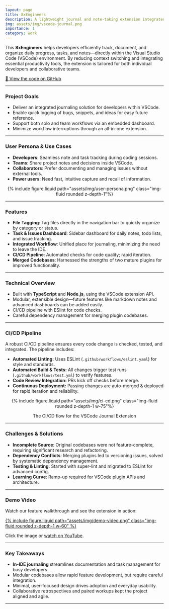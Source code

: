 ```yaml
---
layout: page
title: 8xEngineers
description: A lightweight journal and note-taking extension integrated within Visual Studio Code for seamless progress tracking and organization.
img: assets/img/vscode-journal.png
importance: 1
category: work
---
```


This **8xEngineers** helps developers efficiently track, document, and organize daily progress, tasks, and notes—directly within the Visual Studio Code (VSCode) environment. By reducing context switching and integrating essential productivity tools, the extension is tailored for both individual developers and collaborative teams.

[🔗 View the code on GitHub](https://github.com/8xEngineers/cse210-fa24-group12)

---

### Project Goals

- Deliver an integrated journaling solution for developers within VSCode.
- Enable quick logging of bugs, snippets, and ideas for easy future reference.
- Support both solo and team workflows via an embedded dashboard.
- Minimize workflow interruptions through an all-in-one extension.

---

### User Persona & Use Cases

- **Developers**: Seamless note and task tracking during coding sessions.
- **Teams**: Share project notes and decisions inside VSCode.
- **Collaborators**: Prefer documenting and managing issues without external tools.
- **Power users**: Need fast, intuitive capture and recall of information.

<div class="col-sm mt-3 mt-md-0" style="text-align: center">
    {% include figure.liquid path="assets/img/user-persona.png" class="img-fluid rounded z-depth-1"%}
</div>

---

### Features

- **File Tagging**: Tag files directly in the navigation bar to quickly organize by category or status.
- **Task & Issues Dashboard**: Sidebar dashboard for daily notes, todo lists, and issue tracking.
- **Integrated Workflow**: Unified place for journaling, minimizing the need to leave the IDE.
- **CI/CD Pipeline**: Automated checks for code quality; rapid iteration.
- **Merged Codebases**: Harnessed the strengths of two mature plugins for improved functionality.

---

### Technical Overview

- Built with **TypeScript** and **Node.js**, using the VSCode extension API.
- Modular, extensible design—future features like markdown notes and advanced dashboards can be added easily.
- CI/CD pipeline with ESlint for code checks.
- Careful dependency management for merging plugin codebases.

---

### CI/CD Pipeline

A robust CI/CD pipeline ensures every code change is checked, tested, and integrated. The pipeline includes:

- **Automated Linting:** Uses ESLint (`.github/workflows/eslint.yaml`) for style and standards.
- **Automated Build & Tests:** All changes trigger test runs (`.github/workflows/test.yml`) to verify features.
- **Code Review Integration:** PRs kick off checks before merge.
- **Continuous Deployment:** Passing changes are auto-merged & deployed for rapid iteration and reliability.

<div class="col-sm mt-3 mt-md-0" style="text-align: center">
    {% include figure.liquid path="assets/img/ci-cd.png" class="img-fluid rounded z-depth-1 w-75"%}
    <p>The CI/CD flow for the VSCode Journal Extension</p>
</div>

---

### Challenges & Solutions

- **Incomplete Source**: Original codebases were not feature-complete, requiring significant research and refactoring.
- **Dependency Conflicts**: Merging plugins led to versioning issues, solved by systematic dependency management.
- **Testing & Linting**: Started with super-lint and migrated to ESLint for advanced config.
- **Learning Curve**: Ramp-up required for VSCode plugin APIs and architecture.

---

### Demo Video

Watch our feature walkthrough and see the extension in action:

<!-- Replace the URL below with your actual YouTube demo link -->
<div class="col-sm mt-3 mt-md-0 text-center">
  <a href="https://www.youtube.com/watch?v=4PN8Am-AW_Y" target="_blank" rel="noopener">
    {% include figure.liquid path="assets/img/demo-video.png" class="img-fluid rounded z-depth-1 w-60" %}
  </a>
  <p>
    Click the image or 
    <a href="https://www.youtube.com/watch?v=4PN8Am-AW_Y" target="_blank" rel="noopener">watch on YouTube</a>.
  </p>
</div>


---

### Key Takeaways

- **In-IDE journaling** streamlines documentation and task management for busy developers.
- Modular codebases allow rapid feature development, but require careful integration.
- Minimal, user-focused design drives adoption and everyday usability.
- Collaborative retrospectives and paired workups kept the project aligned and agile.

---

